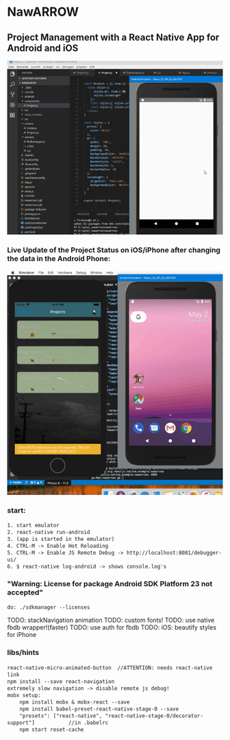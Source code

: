 # NawARROW
## Project Management with a React Native App for Android and iOS 

![navarrow](https://raw.githubusercontent.com/privet56/nawarrow/master/nawarrow.1.gif)

### Live Update of the Project Status on iOS/iPhone after changing the data in the Android Phone:
![navarrowiosandroid](https://raw.githubusercontent.com/privet56/nawarrow/master/nawarrow.ios.vs.android.gif)

### start:
	1. start emulator
	2. react-native run-android
	3. (app is started in the emulator)
	4. CTRL-M -> Enable Hot Reloading
	5. CTRL-M -> Enable JS Remote Debug -> http://localhost:8081/debugger-ui/
	6. $ react-native log-android -> shows console.log's

### "Warning: License for package Android SDK Platform 23 not accepted"
	do: ./sdkmanager --licenses

TODO: stackNavigation animation
TODO: custom fonts!
TODO: use native fbdb wrapper!(faster)
TODO: use auth for fbdb
TODO: iOS: beautify styles for iPhone

### libs/hints
	react-native-micro-animated-button	//ATTENTION: needs react-native link
	npm install --save react-navigation
	extremely slow navigation -> disable remote js debug!
	mobx setup:
		npm install mobx & mobx-react --save
		npm install babel-preset-react-native-stage-0 --save
		"presets": ["react-native", "react-native-stage-0/decorator-support"]			//in .babelrc
		npm start reset-cache
